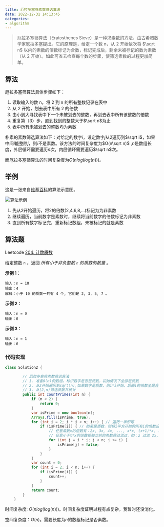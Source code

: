 ```yaml
---
title: 厄拉多塞筛素数筛选算法
date: 2022-12-31 14:13:45
categories:
- algorithm
---
```


> 厄拉多塞筛算法（Eratosthenes Sieve）是一种求素数的方法，由古希腊数学家厄拉多塞提出。它的原理是，给定一个数 n，从 2 开始依次将 $\sqrt n$ 以内的素数的倍数标记为合数，标记完成后，剩余未被标记的数为素数（从 2 开始）。如此可省去检查每个数的步骤，使筛选素数的过程更加简单。

## 算法

厄拉多塞筛算法具体步骤如下：

1. 读取输入的数 n，将 2 到 n 的所有整数记录在表中
2. 从 2 开始，划去表中所有 2 的倍数
3. 由小到大寻找表中下一个未被划去的整数，再划去表中所有该整数的倍数
4. 重复第（3）步，直到找到的整数大于$\sqrt n$为止
5. 表中所有未被划去的整数均为素数

朴素的素数筛选算法如下：对给定的数字$i$，设定数字$j$从$2$遍历到$\sqrt i$，如果中间$i$能整除$j$，则$i$不是素数。该方法的时间复杂度为$O(n\sqrt n)$ ,$n$是数组长度，外层循环需要遍历$n$次，内层循环需要遍历$\sqrt n$次。

而厄拉多塞筛算法的时间复杂度为$O(n log(log(n)))$。

## 举例

这是一张来自[维基百科](https://zh.wikipedia.org/wiki/%E5%9F%83%E6%8B%89%E6%89%98%E6%96%AF%E7%89%B9%E5%B0%BC%E7%AD%9B%E6%B3%95)的算法示意图。

![算法示例](https://static.ddhigh.com/algorithm/Sieve_of_Eratosthenes_animation.gif)

1. 先从2开始遍历，将2的倍数(2,4,6,8,...)标记为为非素数
2. 继续遍历，当前数字是素数时，继续将当前数字的倍数标记为非素数
3. 直到所有数字标记完，重新标记数组，未被标记的就是素数

## 算法题

Leetcode [204. 计数质数](https://leetcode.cn/problems/count-primes/)

给定整数 `n` ，返回 *所有小于非负整数 `n` 的质数的数量* 。

 

**示例 1：**

```
输入：n = 10
输出：4
解释：小于 10 的质数一共有 4 个, 它们是 2, 3, 5, 7 。
```

**示例 2：**

```
输入：n = 0
输出：0
```

**示例 3：**

```
输入：n = 1
输出：0
```

### 代码实现

```java
class Solution2 {

        // 厄拉多塞筛素数筛选算法
        // 1. 准备O(n)的数组，标识数字是否是质数，初始情况下全部是质数
        // 2. 从2开始遍历到sqrt(n),如果数字是质数，则i*i开始，后面i的倍数全是合数
        // 3. 从[2,n)筛选质数并统计
        public int countPrimes(int n) {
            if (n < 2) {
                return 0;
            }
            var isPrime = new boolean[n];
            Arrays.fill(isPrime, true);
            for (int i = 2; i * i < n; i++) { // 遍历一半即可
                if (isPrime[i]) { // 如果是质数，则将i平方开始的所有i的倍数设为合数
                    // 任意素数x的倍数有：2x, 3x, 4x, ..., x*x, (x+1)*x, ...
                    // 任意小于x*x的倍数都被之前的素数筛过滤过，如：2 过滤 2x, 4x, ...，3 过滤 3x, ...
                    for (int j = i * i; j < n; j += i) {
                        isPrime[j] = false;
                    }
                }
            }
            var count = 0;
            for (int i = 2; i < n; i++) {
                if (isPrime[i]) {
                    count++;
                }
            }
            return count;
        }
    }
```

时间复杂度: $O(nlog(log(n)))$。时间复杂度证明过程有点复杂，我暂时还没消化。

空间复杂度：$O(n)$。需要长度为$n$的数组标记是否素数。
